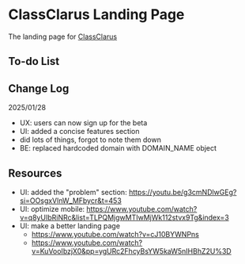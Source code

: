 <!-- @format -->

# ClassClarus Landing Page

The landing page for [ClassClarus](https://www.classclarus.app)

## To-do List

## Change Log

2025/01/28

-   UX: users can now sign up for the beta
-   UI: added a concise features section
-   did lots of things, forgot to note them down
-   BE: replaced hardcoded domain with DOMAIN_NAME object

## Resources

-   UI: added the "problem" section: https://youtu.be/g3cmNDlwGEg?si=OOsgxVlnW_MFbycr&t=453
-   UI: optimize mobile: https://www.youtube.com/watch?v=q8yUIbRiNRc&list=TLPQMjgwMTIwMjWk112stvx9Tg&index=3
-   UI: make a better landing page
    -   https://www.youtube.com/watch?v=cJ10BYWNPns
    -   https://www.youtube.com/watch?v=KuVooIbzjX0&pp=ygURc2FhcyBsYW5kaW5nIHBhZ2U%3D

